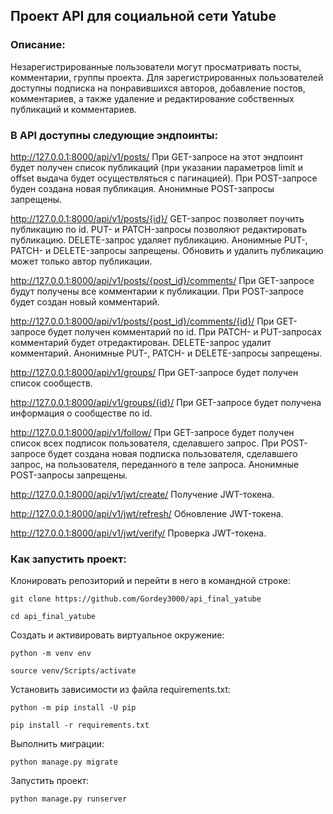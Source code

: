 ## Проект API для социальной сети Yatube
### Описание:
Незарегистрированные пользователи могут просматривать посты, комментарии, группы проекта. Для зарегистрированных пользователей доступны подписка на понравившихся авторов, добавление постов, комментариев, а также удаление и редактирование собственных публикаций и комментариев.

### В API доступны следующие эндпоинты:
http://127.0.0.1:8000/api/v1/posts/ При GET-запросе на этот эндпоинт будет получен список публикаций (при указании параметров limit и offset выдача будет осуществляться с пагинацией). При POST-запросе буден создана новая публикация. Анонимные POST-запросы запрещены.

http://127.0.0.1:8000/api/v1/posts/{id}/ GET-запрос позволяет поучить публикацию по id. PUT- и PATCH-запросы позволяют редактировать публикацию. DELETE-запрос удаляет публикацию. Анонимные PUT-, PATCH- и DELETE-запросы запрещены. Обновить и удалить публикацию может только автор публикации.

http://127.0.0.1:8000/api/v1/posts/{post_id}/comments/ При GET-запросе будут получены все комментарии к публикации. При POST-запросе будет создан новый комментарий.

http://127.0.0.1:8000/api/v1/posts/{post_id}/comments/{id}/ При GET-запросе будет получен комментарий по id. При PATCH- и PUT-запросах комментарий будет отредактирован. DELETE-запрос удалит комментарий. Анонимные PUT-, PATCH- и DELETE-запросы запрещены.

http://127.0.0.1:8000/api/v1/groups/ При GET-запросе будет получен список сообществ.

http://127.0.0.1:8000/api/v1/groups/{id}/ При GET-запросе будет получена информация о сообществе по id.

http://127.0.0.1:8000/api/v1/follow/ При GET-запросе будет получен список всех подписок пользователя, сделавшего запрос. При POST-запросе будет создана новая подписка пользователя, сделавшего запрос, на пользователя, переданного в теле запроса. Анонимные POST-запросы запрещены.

http://127.0.0.1:8000/api/v1/jwt/create/ Получение JWT-токена.

http://127.0.0.1:8000/api/v1/jwt/refresh/ Обновление JWT-токена.

http://127.0.0.1:8000/api/v1/jwt/verify/ Проверка JWT-токена.
### Как запустить проект:

Клонировать репозиторий и перейти в него в командной строке:

```
git clone https://github.com/Gordey3000/api_final_yatube
```

```
cd api_final_yatube
```

Cоздать и активировать виртуальное окружение:

```
python -m venv env
```

```
source venv/Scripts/activate
```

Установить зависимости из файла requirements.txt:

```
python -m pip install -U pip
```

```
pip install -r requirements.txt
```

Выполнить миграции:

```
python manage.py migrate
```

Запустить проект:

```
python manage.py runserver
```
